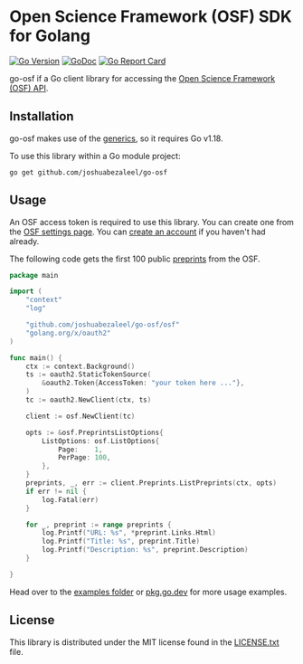 # Open Science Framework (OSF) SDK for Golang

[![Go Version](https://img.shields.io/github/go-mod/go-version/joshuabezaleel/go-osf)](https://github.com/joshuabezaleel/go-osf)
[![GoDoc](https://img.shields.io/static/v1?label=godoc&message=reference&color=blue)](https://pkg.go.dev/github.com/joshuabezaleel/go-osf)
[![Go Report Card](https://goreportcard.com/badge/github.com/joshuabezaleel/go-osf)](https://goreportcard.com/report/github.com/joshuabezaleel/go-osf)

go-osf if a Go client library for accessing the [Open Science Framework (OSF) API](https://developer.osf.io/).

## Installation

go-osf makes use of the [generics](https://go.dev/doc/tutorial/generics), so it requires Go v1.18.

To use this library within a Go module project:

```
go get github.com/joshuabezaleel/go-osf
```

## Usage

An OSF access token is required to use this library. You can create one from the [OSF settings page](https://osf.io/settings/tokens). You can [create an account](https://osf.io/register) if you haven't had already.

The following code gets the first 100 public [preprints](https://osf.io/preprints/) from the OSF.

```go
package main

import (
	"context"
	"log"

	"github.com/joshuabezaleel/go-osf/osf"
	"golang.org/x/oauth2"
)

func main() {
	ctx := context.Background()
	ts := oauth2.StaticTokenSource(
		&oauth2.Token{AccessToken: "your token here ..."},
	)
	tc := oauth2.NewClient(ctx, ts)

	client := osf.NewClient(tc)

	opts := &osf.PreprintsListOptions{
		ListOptions: osf.ListOptions{
			Page:    1,
			PerPage: 100,
		},
	}
	preprints, _, err := client.Preprints.ListPreprints(ctx, opts)
	if err != nil {
		log.Fatal(err)
	}

	for _, preprint := range preprints {
		log.Printf("URL: %s", *preprint.Links.Html)
		log.Printf("Title: %s", preprint.Title)
		log.Printf("Description: %s", preprint.Description)
	}

}
```

Head over to the [examples folder](examples) or [pkg.go.dev](https://pkg.go.dev/github.com/joshuabezaleel/go-osf) for more usage examples.

## License

This library is distributed under the MIT license found in the [LICENSE.txt](LICENSE.txt) file.
